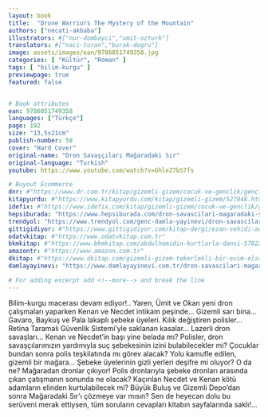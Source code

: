 ```yaml
---
layout: book
title:  "Drone Warriors The Mystery of the Mountain"
authors: ["necati-akbaba"]
illustrators: #["nur-dombayci","umit-ozturk"]
translators: #["naci-turan","burak-dogru"]
image: assets/images/ean/9786051749358.jpg
categories: [ "Kültür", "Roman" ]
tags: [ "bilim-kurgu" ]
previewpage: true
featured: false


# Book attributes
ean: 9786051749358
languages: ["Türkçe"]
page: 192
size: "13,5x21cm"
publish-number: 58
cover: "Hard Cover"
original-name: "Dron Savaşçıları Mağaradaki Sır"
original-language: "Turkish"
youtube: https://www.youtube.com/watch?v=GhleZ7bS7fs

# Buyout Ecommerce
dnr: #"https://www.dr.com.tr/kitap/gizemli-gizem/cocuk-ve-genclik/genclik-10-yas/roman-oyku/urunno=0001857499001"
kitapyurdu: #"https://www.kitapyurdu.com/kitap/gizemli-gizem/527848.html&filter_name=Gizemli+Gizem"
idefix: #"https://www.idefix.com/kitap/gizemli-gizem/cocuk-ve-genclik/genclik-10-yas/roman-oyku/urunno=0001857499001"
hepsiburada: "https://www.hepsiburada.com/dron-savascilari-magaradaki-sir-necati-akbaba-p-HBV00000Y1FR7"
trendyol: "https://www.trendyol.com/genc-damla-yayinevi/dron-savascilari-magaradaki-sir-p-39629129"
gittigidiyor: #"https://www.gittigidiyor.com/kitap-dergi/ezan-sehidi-adnan-menderes_pdp_732728793"
odatvkitap: #"https://www.odatvkitap.com.tr"
bkmkitap: #"https://www.bkmkitap.com/abdulhamidin-kurtlarla-dansi-578226"
amazontr: #"https://www.amazon.com.tr"
dkitap: #"https://www.dkitap.com/gizemli-gizem-tekerlekli-bir-evim-olsa"
damlayayinevi: "https://www.damlayayinevi.com.tr/dron-savascilari-magaradaki-sir"

# For adding excerpt add <!--more--> and break the line
---
```

Bilim-kurgu macerası
devam ediyor!..
Yaren, Ümit
ve Okan yeni dron
çalışmaları yaparken Kenan ve
Necdet intikam peşinde...
Gizemli sarı bina... Gavaro, Baykuş ve Pala lakaplı şebeke üyeleri.
Kılık değiştiren polisler... Retina Taramalı Güvenlik Sistemi’yle
saklanan kasalar... Lazerli dron savaşları...
Kenan ve Necdet’in başı yine belada mı? Polisler, dron savaşçılarımızın yardımıyla suç şebekesinin izini bulabilecekler mi?
Çocuklar bundan sonra polis teşkilatında mı görev alacak?
Yolu kamufle edilen, gizemli bir mağara... Şebeke üyelerinin
gizli yerleri deşifre mi oluyor? O da ne? Mağaradan dronlar çıkıyor! Polis dronlarıyla şebeke dronları arasında çıkan çatışmanın
sonunda ne olacak? Kaçırılan Necdet ve Kenan kötü adamların
elinden kurtulabilecek mi?
Büyük Buluş ve Gizemli Depo’dan sonra Mağaradaki
Sır’ı çözmeye var mısın?
Sen de heyecan dolu bu serüveni
merak ettiysen, tüm soruların cevapları
kitabın sayfalarında saklı!...
<!--more--> 